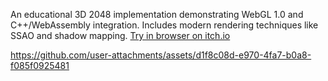 An educational 3D 2048 implementation demonstrating WebGL 1.0 and C++/WebAssembly integration. Includes modern rendering techniques like SSAO and shadow mapping.
[Try in browser on itch.io](https://bit-level.itch.io/2048-3d)


https://github.com/user-attachments/assets/d1f8c08d-e970-4fa7-b0a8-f085f0925481

